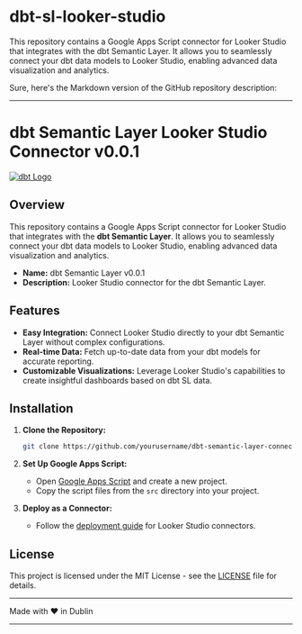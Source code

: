 # dbt-sl-looker-studio
This repository contains a Google Apps Script connector for Looker Studio that integrates with the dbt Semantic Layer. It allows you to seamlessly connect your dbt data models to Looker Studio, enabling advanced data visualization and analytics.

Sure, here's the Markdown version of the GitHub repository description:

---

# dbt Semantic Layer Looker Studio Connector v0.0.1

[![dbt Logo](https://logowik.com/content/uploads/images/dbt5596.jpg)](https://www.getdbt.com)

## Overview

This repository contains a Google Apps Script connector for Looker Studio that integrates with the **dbt Semantic Layer**. It allows you to seamlessly connect your dbt data models to Looker Studio, enabling advanced data visualization and analytics.

- **Name:** dbt Semantic Layer v0.0.1
- **Description:** Looker Studio connector for the dbt Semantic Layer.

## Features

- **Easy Integration:** Connect Looker Studio directly to your dbt Semantic Layer without complex configurations.
- **Real-time Data:** Fetch up-to-date data from your dbt models for accurate reporting.
- **Customizable Visualizations:** Leverage Looker Studio's capabilities to create insightful dashboards based on dbt SL data.

## Installation

1. **Clone the Repository:**

   ```bash
   git clone https://github.com/yourusername/dbt-semantic-layer-connector.git
   ```

2. **Set Up Google Apps Script:**

   - Open [Google Apps Script](https://script.google.com/) and create a new project.
   - Copy the script files from the `src` directory into your project.

4. **Deploy as a Connector:**

   - Follow the [deployment guide](https://developers.google.com/datastudio/connector/deploy) for Looker Studio connectors.

## License

This project is licensed under the MIT License - see the [LICENSE](LICENSE) file for details.

---

Made with ❤️ in Dublin

---
